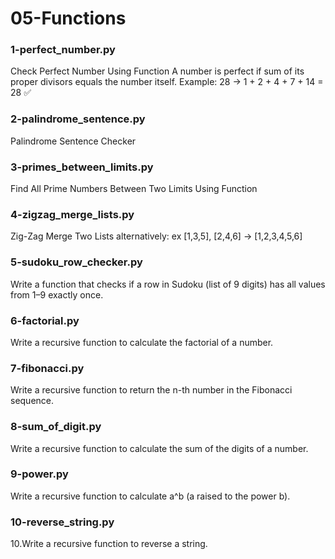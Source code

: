 # 05-Functions

### 1-perfect_number.py
Check Perfect Number Using Function A number is perfect if sum of its proper divisors equals the number itself. Example: 28 → 1 + 2 + 4 + 7 + 14 = 28 ✅

### 2-palindrome_sentence.py
Palindrome Sentence Checker 

### 3-primes_between_limits.py
Find All Prime Numbers Between Two Limits Using Function

### 4-zigzag_merge_lists.py
Zig-Zag Merge Two Lists alternatively: ex \[1,3,5], \[2,4,6] → \[1,2,3,4,5,6]

### 5-sudoku_row_checker.py
Write a function that checks if a row in Sudoku (list of 9 digits) has all values from 1–9 exactly once. 

### 6-factorial.py
Write a recursive function to calculate the factorial of a number.

###  7-fibonacci.py
Write a recursive function to return the n-th number in the Fibonacci sequence.

### 8-sum_of_digit.py
Write a recursive function to calculate the sum of the digits of a number.

### 9-power.py
Write a recursive function to calculate a^b (a raised to the power b).

### 10-reverse_string.py
10.Write a recursive function to reverse a string.


